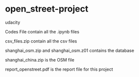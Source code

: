 # open_street-project
udacity

Codes File contain all the .ipynb files

csv_files.zip contain all the csv files

shanghai_osm.zip and shanghai_osm.z01 contains the database

shanghai_china.zip is the OSM file

report_openstreet.pdf is the report file for this project
